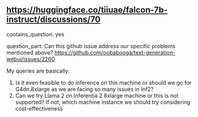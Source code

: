 ## https://huggingface.co/tiiuae/falcon-7b-instruct/discussions/70

contains_question: yes

question_part: Can this github issue address our specific problems mentioned above? 
https://github.com/oobabooga/text-generation-webui/issues/2260 

My queries are basically:
1. Is it even feasible to do inference on this machine or should we go for G4dn.8xlarge as we are facing so many issues in Inf2?
2. Can we try Llama 2 on Inferentia 2 8xlarge machine or this is not supported? If not, which machine instance we should try considering cost-effectiveness